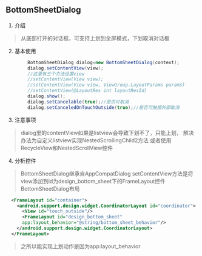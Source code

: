 ## BottomSheetDialog

1. 介绍
> 从底部打开的对话框，可支持上划到全屏模式，下划取消对话框

2. 基本使用
```java
        BottomSheetDialog dialog=new BottomSheetDialog(context);
        dialog.setContentView(view);
        //这里有三个方法设置view
        //setContentView(View view);
        //setContentView(View view, ViewGroup.LayoutParams params)
        //setContentView(@LayoutRes int layoutResId)
        dialog.show();
        dialog.setCancelable(true);//是否可取消
        dialog.setCanceledOnTouchOutside(true);//是否可触摸外部取消
```

3. 注意事项
> dialog里的contentView如果是listview会导致下划不了，只能上划，
> 解决办法为自定义listview实现NestedScrollingChild2方法
> 或者使用RecycleView和NestedScrollView控件

4. 分析控件
> BottomSheetDialog继承自AppCompatDialog
> setContentView方法是将view添加到id为design_bottom_sheet下的FrameLayout控件
> BottomSheetDialog布局
```xml
  <FrameLayout id="container">
    <android.support.design.widget.CoordinatorLayout id="coordinator">
      <View id="touch_outside"/>
      <FrameLayout id="design_bottom_sheet"
      app:layout_behavior="@string/bottom_sheet_behavior"/>
    </android.support.design.widget.CoordinatorLayout>
  </FrameLayout>
```
> 之所以能实现上划动作是因为app:layout_behavior
